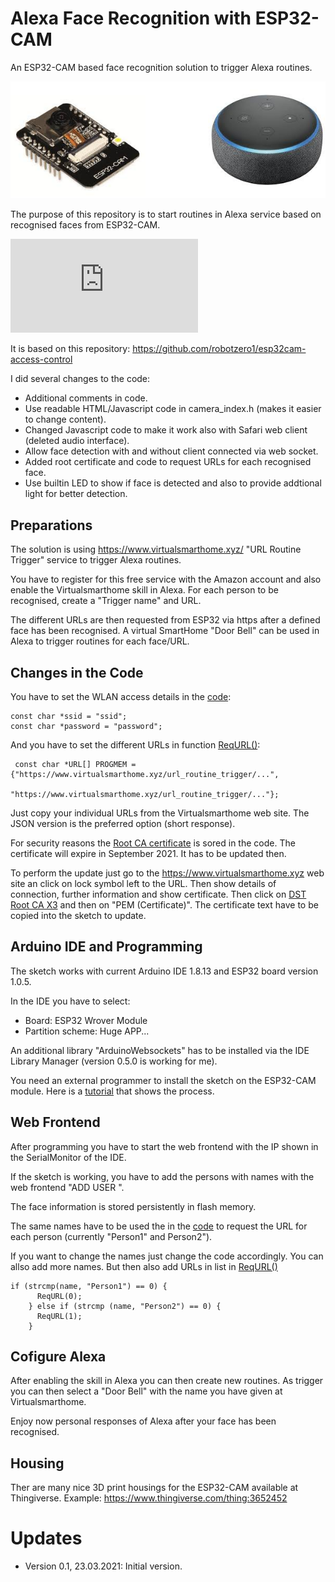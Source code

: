 # Alexa Face Recognition with ESP32-CAM
An ESP32-CAM based face recognition solution to trigger Alexa routines.

![ESP32-CAM](https://github.com/AK-Homberger/Alexa-Face-Recognition-with-ESP32CAM/blob/main/ESP32-CAM.png)

The purpose of this repository is to start routines in Alexa service based on recognised faces from ESP32-CAM.

![Web](https://github.com/AK-Homberger/Alexa-Face-Recognition-with-ESP32CAM/blob/main/Alexa%20Face%20Recognition.pgn)

It is based on this repository: https://github.com/robotzero1/esp32cam-access-control

I did several changes to the code:
- Additional comments in code.
- Use readable HTML/Javascript code in camera_index.h (makes it easier to change content).
- Changed Javascript code to make it work also with Safari web client (deleted audio interface).
- Allow face detection with and without client connected via web socket.
- Added root certificate and code to request URLs for each recognised face.
- Use builtin LED to show if face is detected and also to provide addtional light for better detection.

## Preparations
The solution is using https://www.virtualsmarthome.xyz/ "URL Routine Trigger" service to trigger Alexa routines.

You have to register for this free service with the Amazon account and also enable the Virtualsmarthome skill in Alexa.
For each person to be recognised, create a "Trigger name" and URL.

The different URLs are then requested from ESP32 via https after a defined face has been recognised.
A virtual SmartHome "Door Bell" can be used in Alexa to trigger routines for each face/URL.

## Changes in the Code
You have to set the WLAN access details in the [code](https://github.com/AK-Homberger/Alexa-Face-Recognition-with-ESP32CAM/blob/679f133bf7162803b51e32012d9674ca8e168aaa/AlexaFaceDetectionESP32Cam/AlexaFaceDetectionESP32Cam.ino#L34):
```
const char *ssid = "ssid";
const char *password = "password";
```

And you have to set the different URLs in function [ReqURL()](https://github.com/AK-Homberger/Alexa-Face-Recognition-with-ESP32CAM/blob/679f133bf7162803b51e32012d9674ca8e168aaa/AlexaFaceDetectionESP32Cam/AlexaFaceDetectionESP32Cam.ino#L250):
```
 const char *URL[] PROGMEM = {"https://www.virtualsmarthome.xyz/url_routine_trigger/...",
                              "https://www.virtualsmarthome.xyz/url_routine_trigger/..."}; 
```
Just copy your individual URLs from the Virtualsmarthome web site. The JSON version is the preferred option (short response).

For security reasons the [Root CA certificate](https://github.com/AK-Homberger/Alexa-Face-Recognition-with-ESP32CAM/blob/679f133bf7162803b51e32012d9674ca8e168aaa/AlexaFaceDetectionESP32Cam/AlexaFaceDetectionESP32Cam.ino#L38) is sored in the code. The certificate will expire in September 2021. It has to be updated then.

To perform the update just go to the https://www.virtualsmarthome.xyz web site an click on lock symbol left to the URL. Then show details of connection, further information and show certificate. Then click on [DST Root CA X3](https://github.com/AK-Homberger/Alexa-Face-Recognition-with-ESP32CAM/blob/main/Root-Certificate.png) and then on "PEM (Certificate)". The certificate text have to be copied into the sketch to update.

## Arduino IDE and Programming
The sketch works with current Arduino IDE 1.8.13 and ESP32 board version 1.0.5.

In the IDE you have to select:
- Board: ESP32 Wrover Module
- Partition scheme: Huge APP...

An additional library "ArduinoWebsockets" has to be installed via the IDE Library Manager (version 0.5.0 is working for me).

You need an external programmer to install the sketch on the ESP32-CAM module. Here is a [tutorial](https://randomnerdtutorials.com/esp32-cam-video-streaming-face-recognition-arduino-ide/) that shows the process.

## Web Frontend
After programming you have to start the web frontend with the IP shown in the SerialMonitor of the IDE.

If the sketch is working, you have to add the persons with names with the web frontend "ADD USER
".

The face information is stored persistently in flash memory.

The same names have to be used the in the [code](https://github.com/AK-Homberger/Alexa-Face-Recognition-with-ESP32CAM/blob/679f133bf7162803b51e32012d9674ca8e168aaa/AlexaFaceDetectionESP32Cam/AlexaFaceDetectionESP32Cam.ino#L430) to request the URL for each person (currently "Person1" and Person2").

If you want to change the names just change the code accordingly. You can allso add more names. But then also add URLs in list in [ReqURL()](https://github.com/AK-Homberger/Alexa-Face-Recognition-with-ESP32CAM/blob/679f133bf7162803b51e32012d9674ca8e168aaa/AlexaFaceDetectionESP32Cam/AlexaFaceDetectionESP32Cam.ino#L250)

```
if (strcmp(name, "Person1") == 0) {
      ReqURL(0);
    } else if (strcmp (name, "Person2") == 0) {
      ReqURL(1);
    }
```

## Cofigure Alexa
After enabling the skill in Alexa you can then create new routines. As trigger you can then select a "Door Bell" with the name you have given at Virtualsmarthome.

Enjoy now personal responses of Alexa after your face has been recognised.

## Housing

Ther are many nice 3D print housings for the ESP32-CAM available at Thingiverse. Example: https://www.thingiverse.com/thing:3652452  

# Updates
- Version 0.1, 23.03.2021: Initial version.
